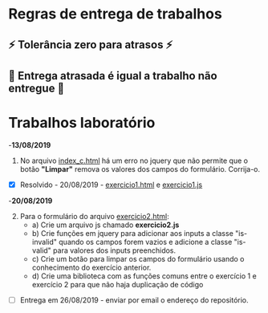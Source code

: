 # Regras de entrega de trabalhos
## :zap: Tolerância zero para atrasos :zap: 
## :poop: Entrega atrasada é igual a trabalho não entregue :poop:

# Trabalhos laboratório

-**13/08/2019** 
1. No arquivo [index_c.html](https://github.com/leoapsilva/devweb2019/blob/master/Laboratorio/index_c.html) há um erro no jquery que não permite que o botão __"Limpar"__ remova os valores dos campos do formulário.
Corrija-o.

- [x] Resolvido - 20/08/2019 -  [exercicio1.html](https://github.com/leoapsilva/devweb2019/blob/master/Laboratorio/exercicio1.html) e [exercicio1.js](https://github.com/leoapsilva/devweb2019/blob/master/Laboratorio/js/exercicio1.js)

-**20/08/2019**

2. Para o formulário do arquivo [exercicio2.html](https://github.com/leoapsilva/devweb2019/blob/master/Laboratorio/exercicio2.html):
    - a) Crie um arquivo js chamado **exercicio2.js** 
    - b) Crie funções em jquery para adicionar aos inputs a classe "is-invalid" quando os campos forem vazios e adicione a classe "is-valid" para valores dos inputs preenchidos.
    - c) Crie um botão para limpar os campos do formulário usando o conhecimento do exercício anterior.
    - d) Crie uma biblioteca com as funções comuns entre o exercício 1 e exercício 2 para que não haja duplicação de código
- [ ] Entrega em 26/08/2019 - enviar por email o endereço do repositório.
